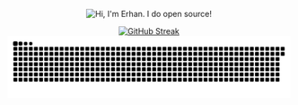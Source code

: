 <p align="center"><img width="80%" alt="Hi, I'm Erhan. I do open source!" src="./assets/gh-readme-header.png" /></p>

<div align="center">
  <a href="https://git.io/streak-stats">
    <img src="https://streak-stats.demolab.com?user=Mythizm&theme=dark&hide_border=true&border_radius=30&card_width=480&card_height=190" alt="GitHub Streak" />
  </a>
  <br />
  <img src="https://raw.githubusercontent.com/Mythizm/Mythizm/output/snake.svg" alt="Snake animation" />
</div>
